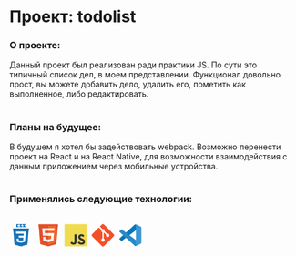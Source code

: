 # Проект: todolist

### О проекте:
Данный проект был реализован ради практики JS. По сути это типичный список дел, в моем представлении. Функционал довольно прост, вы можете добавить дело, удалить его, пометить как выполненное, либо редактировать. 
#
### Планы на будущее:
В будушем я хотел бы задействовать webpack. Возможно перенести проект на React и на React Native, для возможности взаимодействия с данным приложением через мобильные устройства.
#
### Применялись следующие технологии:
<br>
<div>
  <img src="https://github.com/devicons/devicon/blob/master/icons/css3/css3-plain-wordmark.svg"  title="CSS3" alt="CSS" width="40" height="40"/>&nbsp;
  <img src="https://github.com/devicons/devicon/blob/master/icons/html5/html5-original.svg" title="HTML5" alt="HTML" width="40" height="40"/>&nbsp;
  <img src="https://github.com/devicons/devicon/blob/master/icons/javascript/javascript-original.svg" title="JavaScript" alt="JavaScript" width="40" height="40"/>&nbsp;
  <img src="https://github.com/devicons/devicon/blob/master/icons/git/git-original.svg" title="Git" **alt="Git" width="40" height="40"/>&nbsp;
 <img src="https://github.com/devicons/devicon/blob/master/icons/vscode/vscode-original.svg" title="Vscode" **alt="vscode" width="40" height="40"/>&nbsp;
</div>
